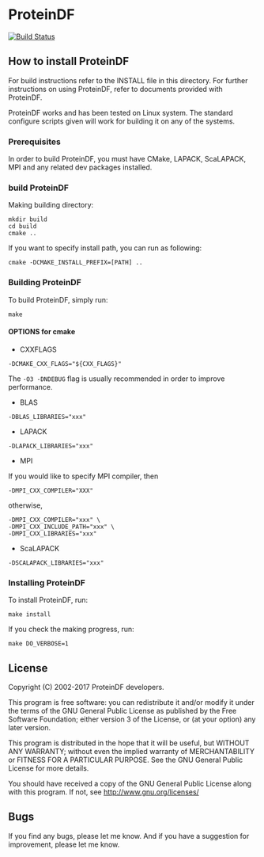 ProteinDF
=========

[![Build Status](https://www.travis-ci.org/ProteinDF/ProteinDF.svg?branch=master)](https://www.travis-ci.org/ProteinDF/ProteinDF)


How to install ProteinDF
------------------------

For build instructions refer to the INSTALL file in this directory. For further instructions on using ProteinDF,
refer to documents provided with ProteinDF.


ProteinDF works and has been tested on Linux system.
The standard configure scripts given will work for building it on any of the systems.

### Prerequisites

In order to build ProteinDF, you must have CMake, LAPACK, ScaLAPACK, MPI
and any related dev packages installed.


### build ProteinDF

Making building directory:

```
mkdir build
cd build
cmake ..
```

If you want to specify install path, you can run as following:

```
cmake -DCMAKE_INSTALL_PREFIX=[PATH] ..
```


### Building ProteinDF

To build ProteinDF, simply run:

```
make
```


#### OPTIONS for cmake

- CXXFLAGS

```
-DCMAKE_CXX_FLAGS="${CXX_FLAGS}"
```

The `-O3 -DNDEBUG` flag is usually recommended in order to improve performance.

- BLAS

```
-DBLAS_LIBRARIES="xxx"
```

- LAPACK

```
-DLAPACK_LIBRARIES="xxx"
```

- MPI

If you would like to specify MPI compiler, then

```
-DMPI_CXX_COMPILER="XXX"
```

otherwise,

```
-DMPI_CXX_COMPILER="xxx" \
-DMPI_CXX_INCLUDE_PATH="xxx" \
-DMPI_CXX_LIBRARIES="xxx"
```

- ScaLAPACK

```
-DSCALAPACK_LIBRARIES="xxx"
```


### Installing ProteinDF

To install ProteinDF, run:

```
make install
```

If you check the making progress, run:

```
make DO_VERBOSE=1
```


License
-------

Copyright (C) 2002-2017 ProteinDF developers.

This program is free software: you can redistribute it and/or modify it under the terms of the GNU General Public License as published by the Free Software Foundation; either version 3 of the License, or (at your option) any later version.

This program is distributed in the hope that it will be useful, but WITHOUT ANY WARRANTY; without even the implied warranty of MERCHANTABILITY or FITNESS FOR A PARTICULAR PURPOSE.  See the GNU General Public License for more details.

You should have received a copy of the GNU General Public License along with this program.  If not, see <http://www.gnu.org/licenses/>


Bugs
----

If you find any bugs, please let me know.
And if you have a suggestion for improvement, please let me know.
